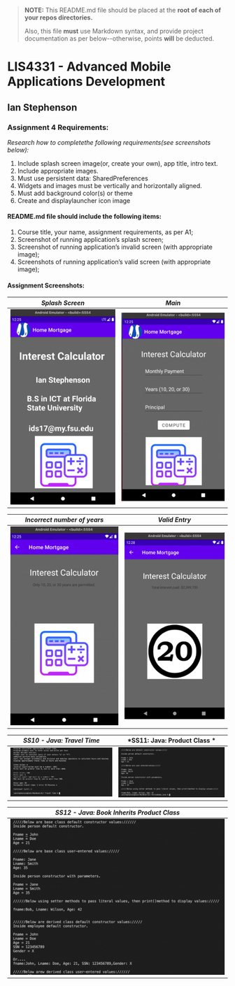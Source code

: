 > **NOTE:** This README.md file should be placed at the **root of each of your repos directories.**
>
>Also, this file **must** use Markdown syntax, and provide project documentation as per below--otherwise, points **will** be deducted.
>

# LIS4331 - Advanced Mobile Applications Development

## Ian Stephenson

### Assignment 4 Requirements:

*Research how to completethe following requirements(see screenshots below):*

1. Include splash screen image(or, create your own), app title, intro text.
2. Include appropriate images.
3. Must use persistent data: SharedPreferences
4. Widgets and images must be vertically and horizontally aligned.
5. Must add background color(s) or theme
6. Create and displaylauncher icon image

#### README.md file should include the following items:

1. Course title, your name, assignment requirements, as per A1;
2. Screenshot of running application’s splash screen;
3. Screenshot of running application’s invalid screen (with appropriate image);
4. Screenshots of running application’s valid screen (with appropriate image);

#### Assignment Screenshots:

| *Splash Screen*                                   | *Main*                                            |
|:-------------------------------------------------:|:-------------------------------------------------:|
|![AMPPS Installation Screenshot](images/splash.png)|![JDK Installation Screenshot](images/main.png)    |

| *Incorrect number of years*                       | *Valid Entry*                                     |
|:-------------------------------------------------:|:-------------------------------------------------:|
|![AMPPS Installation Schot](images/invalid.png)    |![JDK Installation Screenshot](images/result.png)  |

| *SS10 - Java: Travel Time*                        | *SS11: Java: Product Class *                      |
|:-------------------------------------------------:|:-------------------------------------------------:|
|![AMPPS Installation Screenshot](images/ss10.png)|![JDK Installation Screenshot](images/ss11.png)    |

| *SS12 - Java: Book Inherits Product Class*        | 
|:-------------------------------------------------:|
|![AMPPS Installation Screenshot](images/ss12.png)|